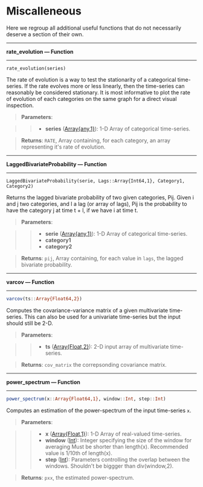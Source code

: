 # Miscalleneous
Here we regroup all additional useful functions that do not necessarily deserve a section of their own.

- - -
**rate_evolution — Function**
- - -
```
rate_evolution(series)
```
The rate of evolution is a way to test the stationarity of a categorical time-series.
If the rate evolves more or less linearly, then the time-series can reasonably be considered stationary.
It is most informative to plot the rate of evolution of each categories on the same graph for a direct visual inspection.
> **Parameters**:

>>* **series** ([Array{any,1}](https://docs.julialang.org/en/v1/base/arrays/)): 1-D Array of categorical time-series.

> **Returns**: `RATE`, Array containing, for each category, an array representing it's rate of evolution.

- - -
**LaggedBivariateProbability — Function**
- - -
```
LaggedBivariateProbability(serie, Lags::Array{Int64,1}, Category1, Category2)
```
Returns the lagged bivariate probability of two given categories, Pij.
Given i and j two categories, and l a lag (or array of lags),
Pij is the probability to have the category j at time t + l, if we have i at time t.
> **Parameters**:

>>* **serie** ([Array{any,1}](https://docs.julialang.org/en/v1/base/arrays/)): 1-D Array of categorical time-series.
>>* **category1**
>>* **category2**

> **Returns**: `pij`, Array containing, for each value in `lags`, the lagged bivariate probability.

- - -
**varcov — Function**
- - -
```Julia
varcov(ts::Array{Float64,2})
```
Computes the covariance-variance matrix of a given multivariate time-series. This can also be used for a univariate time-series but the input should still be 2-D.
> **Parameters**:

>>* **ts** ([Array{Float,2}](https://docs.julialang.org/en/v1/base/arrays/)): 2-D input array of multivariate time-series.

> **Returns**: `cov_matrix` the correpsonding covariance matrix.

- - -
**power_spectrum — Function**
- - -
```Julia
power_spectrum(x::Array{Float64,1}, window::Int, step::Int)
```
Computes an estimation of the power-spectrum of the input time-series `x`.
> **Parameters**:

>>* **x** ([Array{Float,1}](https://docs.julialang.org/en/v1/base/arrays/)): 1-D Array of real-valued time-series.
>>* **window** ([Int](https://docs.julialang.org/en/v1/manual/integers-and-floating-point-numbers/)): Integer specifying the size of the window for averaging Must be shorter than length(x). Recommended value is 1/10th of length(x).
>>* **step** ([Int](https://docs.julialang.org/en/v1/manual/integers-and-floating-point-numbers/)): Parameters controlling the overlap between the windows. Shouldn't be biggger than div(window,2).  

> **Returns**: `pxx`, the estimated power-spectrum.
